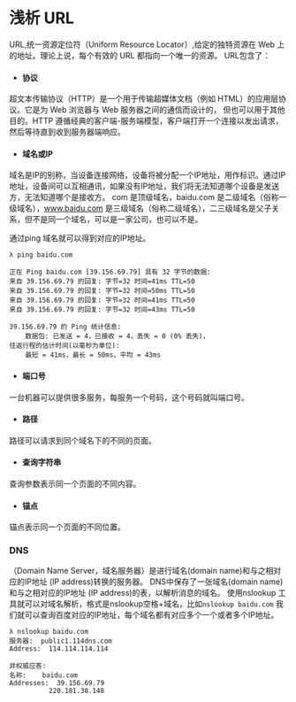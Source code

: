 # 浅析 URL
URL,统一资源定位符（Uniform Resource Locator）,给定的独特资源在 Web 上的地址。理论上说，每个有效的 URL 都指向一个唯一的资源。
URL包含了：
* #### 协议

超文本传输协议（HTTP）是一个用于传输超媒体文档（例如 HTML）的应用层协议。它是为 Web 浏览器与 Web 服务器之间的通信而设计的，
但也可以用于其他目的。HTTP 遵循经典的客户端-服务端模型，客户端打开一个连接以发出请求，然后等待直到收到服务器端响应。
* #### 域名或IP

域名是IP的别称，当设备连接网络，设备将被分配一个IP地址，用作标识。通过IP地址，设备间可以互相通讯，如果没有IP地址，我们将无法知道哪个设备是发送方，无法知道哪个是接收方。
com 是顶级域名，baidu.com 是二级域名（俗称一级域名），www.baidu.com 是三级域名（俗称二级域名），二三级域名是父子关系，但不是同一个域名，可以是一家公司，也可以不是。

通过ping 域名就可以得到对应的IP地址。
```
λ ping baidu.com

正在 Ping baidu.com [39.156.69.79] 具有 32 字节的数据:
来自 39.156.69.79 的回复: 字节=32 时间=41ms TTL=50
来自 39.156.69.79 的回复: 字节=32 时间=50ms TTL=50
来自 39.156.69.79 的回复: 字节=32 时间=41ms TTL=50
来自 39.156.69.79 的回复: 字节=32 时间=43ms TTL=50

39.156.69.79 的 Ping 统计信息:
    数据包: 已发送 = 4，已接收 = 4，丢失 = 0 (0% 丢失)，
往返行程的估计时间(以毫秒为单位):
    最短 = 41ms，最长 = 50ms，平均 = 43ms
```

* #### 端口号

一台机器可以提供很多服务，每服务一个号码，这个号码就叫端口号。

* #### 路径

路径可以请求到同个域名下的不同的页面。

* #### 查询字符串

查询参数表示同一个页面的不同内容。

* #### 锚点

锚点表示同一个页面的不同位置。

### DNS
（Domain Name Server，域名服务器）是进行域名(domain name)和与之相对应的IP地址 (IP address)转换的服务器。
DNS中保存了一张域名(domain name)和与之相对应的IP地址 (IP address)的表，以解析消息的域名。
使用nslookup 工具就可以对域名解析，格式是nslookup空格+域名，比如```nslookup baidu.com```
我们就可以查询百度对应的IP地址，每个域名都有对应多个一个或者多个IP地址。
```
λ nslookup baidu.com
服务器:  public1.114dns.com
Address:  114.114.114.114

非权威应答:
名称:    baidu.com
Addresses:  39.156.69.79
          220.181.38.148
```
